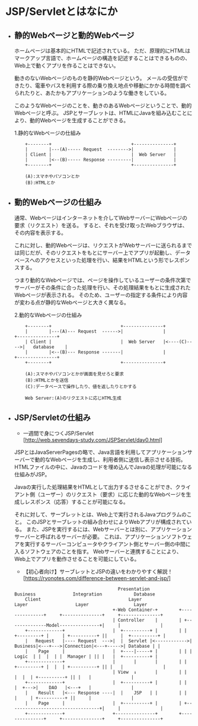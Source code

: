 # JSP/Servletとはなにか

- ## 静的Webページと動的Webページ
    ホームページは基本的にHTMLで記述されている。
    ただ、原理的にHTMLはマークアップ言語で、ホームページの構造を記述することはできるものの、Web上で動くアプリを作ることはできない。
    
    動きのないWebページのものを静的Webページという。
    メールの受信ができたり、電車やバスを利用する際の乗り換え地点や移動にかかる時間を調べられたりと、あたかもアプリケーションのような働きをしている。

    このようなWebページのことを、動きのあるWebページということで、動的Webページと呼ぶ。
    JSPとサーブレットは、HTMLにJavaを組み込むことにより、動的Webページを生成することができる。

    1.静的なWebページの仕組み
    ```
        +--------+                              +---------------+
        |        |---(A)----- Request  -------->|               |
        | Client |                              |  Web Server   |
        |        |<--(B)----- Response ---------|               |
        +--------+                              +---------------+
    
        (A):スマホやパソコンとか
        (B):HTMLとか
    ```


- ## 動的Webページの仕組み
    通常、Webページはインターネットを介してWebサーバーにWebページの要求（リクエスト）を送る。
    すると、それを受け取ったWebブラウザは、その内容を表示する。

    これに対し、動的Webページは、リクエストがWebサーバーに送られるまでは同じだが、そのリクエストをもとにサーバー上でアプリが起動し、データベースへのアクセスといった処理を行い、結果をHTMLという形でレスポンスする。

    つまり動的なWebページでは、ページを操作しているユーザーの条件次第でサーバーがその条件に合った処理を行い、その処理結果をもとに生成されたWebページが表示される。
    そのため、ユーザーの指定する条件により内容が変わる点が静的なWebページと大きく異なる。

    2.動的なWebページの仕組み
    ```
        +--------+                          +---------------+           
        |        |---(A)--- Request  ------>|               |             +---------------+
        | Client |                          |  Web Server   |<----(C)---->|   database    |
        |        |<--(B)--- Response -------|               |             +---------------+
        +--------+                          +---------------+
    
        (A):スマホやパソコンとかが画面を見せろと要求
        (B):HTMLとかを送信
        (C):データベースで操作したり、値を返したりとかする

        Web Server:(A)のリクエストに応じHTML生成
    ```
    

- ## JSP/Servletの仕組み
    - 一週間で身につくJSP/Servlet <br>
    [http://web.sevendays-study.com/JSPServlet/day0.html]<br>
    
    JSPとはJavaServerPagesの略で、Java言語を利用してアプリケーションサーバーで動的なWebページを生成し、利用者側に送信し表示させる技術。
    HTMLファイルの中に、Javaのコードを埋め込んでJavaの処理が可能になる仕組みがJSP。

    Javaの実行した処理結果をHTMLとして出力するさせることができ、クライアント側（ユーザー）のリクエスト（要求）に応じた動的なWebページを生成しレスポンス（応答）することが可能になる。

    それに対して、サーブレットとは、Web上で実行されるJavaプログラムのこと。
    このJSPとサーブレットの組み合わせによりWebアプリが構成されている。
    また、JSPを実行するには、Webサーバーとは別に、アプリケーションサーバーと呼ばれるサーバーが必要。
    これは、アプリケーションソフトウェアを実行するサーバーコンピュータやクライアント側とサーバー側の中間に入るソフトウェアのことを指す。
    Webサーバーと連携することにより、Web上でアプリを動作させることを可能にしている。

    - 【初心者向け】サーブレットとJSPの違いをわかりやすく解説！<br>
    [https://ryonotes.com/difference-between-servlet-and-jsp/]<br>
    ```
                                           Presentation             Business              Integration            Database
        Client                                 Layer                  Layer                  Layer                 Layer
                                         +-Web Container-+        +---------------+     +---------------+     +---------------+ 
                                         | Controller    |        | +--------------Model---------------+|     |               |
        +-------------+                  |  +----------+ |        | | +---------+ |     | +----------+ ||     |  +----------+ |
        |   Request   |---- Request  --->|  |  Servlet |<------------>| Business|<---+--->|Connection|<---+----->| Database | |
        |    Page     |                  |  +----|-----+ |        | | |  Logic  | |  |  | |  Manager | || |   |  +----------+ |
        +-------------+                  |       |       |        | | +---------+ |  |  | +----------+ || |   |               |
                                         | View  ↓       |        | |             |  |  | +----------+ || |   |               |
        +-------------+                  |  +----------+ |        | |             |  +--->|    DAO   |<---+   |               |
        |    Result   |<--- Response ----|  |    JSP   | |        | |             |     | +----------+ ||     |               |
        |    Page     |                  |  +----------+ |        | +----------------------------------+|     |               |
        +-------------+                  +---------------+        +---------------+     +---------------+     +---------------+
    ```
